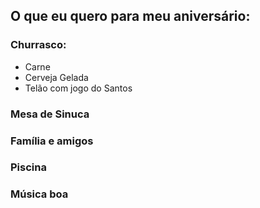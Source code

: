 ## O que eu quero para meu aniversário:

### Churrasco:
- Carne
- Cerveja Gelada
- Telão com jogo do Santos

### Mesa de Sinuca 
### Família e amigos
### Piscina 
### Música boa
